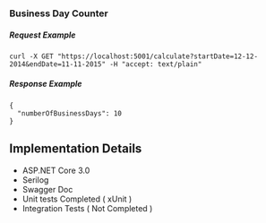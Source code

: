### Business Day Counter

##### Request Example

```
curl -X GET "https://localhost:5001/calculate?startDate=12-12-2014&endDate=11-11-2015" -H "accept: text/plain"
```

##### Response Example

```
{
  "numberOfBusinessDays": 10
}
```

## Implementation Details

- ASP.NET Core 3.0
- Serilog
- Swagger Doc
- Unit tests Completed ( xUnit )
- Integration Tests ( Not Completed )